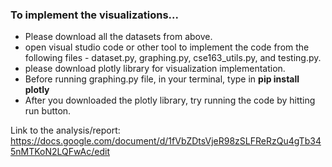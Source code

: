 ### To implement the visualizations...
* Please download all the datasets from above.
* open visual studio code or other tool to implement the code from the following files - dataset.py, graphing.py, cse163_utils.py, and testing.py.
* please download plotly library for visualization implementation.
* Before running graphing.py file, in your terminal, type in **pip install plotly**
* After you downloaded the plotly library, try running the code by hitting run button.

Link to the analysis/report: https://docs.google.com/document/d/1fVbZDtsVjeR98zSLFReRzQu4gTb345nMTKoN2LQFwAc/edit
